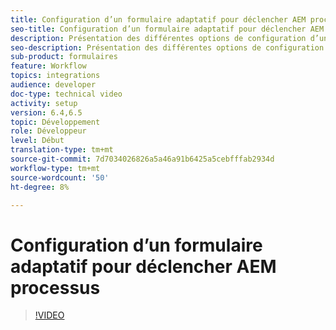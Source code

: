 ```yaml
---
title: Configuration d’un formulaire adaptatif pour déclencher AEM processus
seo-title: Configuration d’un formulaire adaptatif pour déclencher AEM processus
description: Présentation des différentes options de configuration d’un formulaire adaptatif pour déclencher AEM flux de travail
seo-description: Présentation des différentes options de configuration d’un formulaire adaptatif pour déclencher AEM flux de travail
sub-product: formulaires
feature: Workflow
topics: integrations
audience: developer
doc-type: technical video
activity: setup
version: 6.4,6.5
topic: Développement
role: Développeur
level: Début
translation-type: tm+mt
source-git-commit: 7d7034026826a5a46a91b6425a5cebfffab2934d
workflow-type: tm+mt
source-wordcount: '50'
ht-degree: 8%

---
```



# Configuration d’un formulaire adaptatif pour déclencher AEM processus


>[!VIDEO](https://video.tv.adobe.com/v/28316?quality=9&learn=on)

